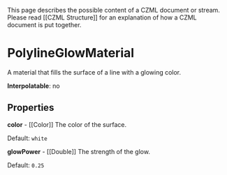 This page describes the possible content of a CZML document or stream.  Please read [[CZML Structure]] for an explanation of how a CZML document is put together.

# PolylineGlowMaterial

A material that fills the surface of a line with a glowing color.

**Interpolatable**: no

## Properties

**color** - [[Color]]
The color of the surface.

Default: `white`


**glowPower** - [[Double]]
The strength of the glow.

Default: `0.25`


